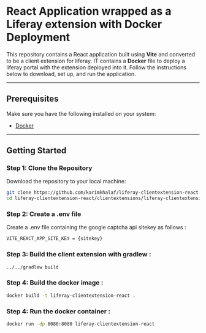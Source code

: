 #  React Application wrapped as a Liferay extension with Docker Deployment

This repository contains a React application built using **Vite** and converted to be a client extension for liferay. IT contains a **Docker** file to deploy a liferay portal with the extension deployed into it. Follow the instructions below to download, set up, and run the application.

---

## Prerequisites

Make sure you have the following installed on your system:
- [Docker](https://www.docker.com/)

---

## Getting Started

### Step 1: Clone the Repository
Download the repository to your local machine:

```bash
git clone https://github.com/karimkhalaf/liferay-clientextension-react.git
cd liferay-clientextension-react/clientextensions/liferay-clientextension-react
```

### Step 2: Create a .env file
Create a .env file containing the google captcha api sitekey as follows :

```bash
VITE_REACT_APP_SITE_KEY = {sitekey}
```
### Step 3: Build the client extension with gradlew :

```bash
../../gradlew build
```

### Step 4: Build the docker image : 

```bash
docker build -t liferay-clientextension-react .
 ```

### Step 4: Run the docker container :

```bash
docker run -dp 8080:8080 liferay-clientextension-react
 ```
